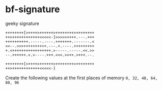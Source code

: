 # bf-signature
geeky signature

```
++++++++[>++++>++++++>++++++++>++++++++
++>++++++++++++<<<<<-]>>>>>++++.---.+++
++++++++++.-----.----.+++++++.-------.<
<<--.>>>++++++++++.---.+.----.+++++++++
+.<+++++++++++++++++.>-----.-----.<<.>>
--.++++++.<.>----.+++.<<<.>>++.>+++.--.
```


```
++++++++[>++++>++++++>++++++++>++++++++
++>++++++++++++<<<<<-]
 ````
 
Create the following values at the first places of memory ```0, 32, 48, 64, 80, 96```


